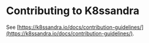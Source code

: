 # Contributing to K8ssandra

See [https://k8ssandra.io/docs/contribution-guidelines/](https://k8ssandra.io/docs/contribution-guidelines/).
